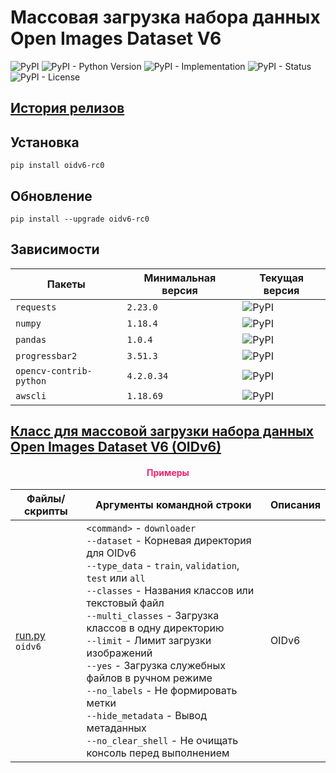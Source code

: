 # Массовая загрузка набора данных Open Images Dataset V6

![PyPI](https://img.shields.io/pypi/v/oidv6)
![PyPI - Python Version](https://img.shields.io/pypi/pyversions/oidv6)
![PyPI - Implementation](https://img.shields.io/pypi/implementation/oidv6)
![PyPI - Status](https://img.shields.io/pypi/status/oidv6)
![PyPI - License](https://img.shields.io/pypi/l/oidv6)

## [История релизов](https://github.com/DmitryRyumin/pkgs/blob/master/oidv6/NOTES.md)

## Установка

```shell script
pip install oidv6-rc0
```

## Обновление

```shell script
pip install --upgrade oidv6-rc0
```

## Зависимости

| Пакеты | Минимальная версия | Текущая версия |
| ------ | ------------------ | -------------- |
`requests` | `2.23.0` | ![PyPI](https://img.shields.io/pypi/v/requests) |
`numpy` | `1.18.4` | ![PyPI](https://img.shields.io/pypi/v/numpy) |
`pandas` | `1.0.4` | ![PyPI](https://img.shields.io/pypi/v/pandas) |
`progressbar2` | `3.51.3` | ![PyPI](https://img.shields.io/pypi/v/progressbar2) |
`opencv-contrib-python` | `4.2.0.34` | ![PyPI](https://img.shields.io/pypi/v/opencv-contrib-python) |
`awscli` | `1.18.69` | ![PyPI](https://img.shields.io/pypi/v/awscli) |

## [Класс для массовой загрузки набора данных Open Images Dataset V6 (OIDv6)](https://github.com/DmitryRyumin/OIDv6/blob/master/oidv6/OIDv6.py)

<h4 align="center"><span style="color:#EC256F;">Примеры</span></h4>

| Файлы/скрипты | Аргументы командной строки | Описания |
| ------------- | -------------------------- | -------- |
| [run.py](https://github.com/DmitryRyumin/OIDv6/blob/master/oidv6/samples/run.py)<br>`oidv6` | `<command>` - `downloader`<br>`--dataset` - Корневая директория для OIDv6<br>`--type_data` - `train`, `validation`, `test` или `all`<br>`--classes` - Названия классов или текстовый файл<br>`--multi_classes` - Загрузка классов в одну директорию<br>`--limit` - Лимит загрузки изображений<br>`--yes` - Загрузка служебных файлов в ручном режиме<br>`--no_labels` - Не формировать метки<br>`--hide_metadata` - Вывод метаданных<br>`--no_clear_shell` - Не очищать консоль перед выполнением | OIDv6 |